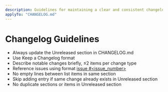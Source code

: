 ```yaml
---
description: Guidelines for maintaining a clear and consistent changelog.
applyTo: "CHANGELOG.md"
---
```


# Changelog Guidelines

- Always update the Unreleased section in CHANGELOG.md
- Use Keep a Changelog format
- Describe notable changes briefly, ≤2 items per change type
- Reference issues using format [issue #<issue_number>](https://github.com/<owner>/<repo>/issues/<issue_number>)
- No empty lines between list items in same section
- Skip adding entry if same change already exists in Unreleased section
- No duplicate sections or items in Unreleased section
